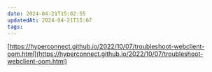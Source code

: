 ```yaml
---
date: 2024-04-21T15:02:55
updatedAt: 2024-04-21T15:07
tags: 
---
```

[https://hyperconnect.github.io/2022/10/07/troubleshoot-webclient-oom.html](https://hyperconnect.github.io/2022/10/07/troubleshoot-webclient-oom.html)